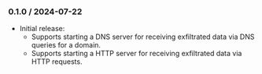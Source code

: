 ### 0.1.0 / 2024-07-22

* Initial release:
  * Supports starting a DNS server for receiving exfiltrated data via DNS
    queries for a domain.
  * Supports starting a HTTP server for receiving exfiltrated data via HTTP
    requests.

